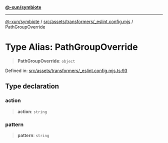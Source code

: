 [**@-xun/symbiote**](../../../../../README.md)

***

[@-xun/symbiote](../../../../../README.md) / [src/assets/transformers/\_eslint.config.mjs](../README.md) / PathGroupOverride

# Type Alias: PathGroupOverride

> **PathGroupOverride**: `object`

Defined in: [src/assets/transformers/\_eslint.config.mjs.ts:93](https://github.com/Xunnamius/symbiote/blob/4058415994948905c0e64092da29324812f36a24/src/assets/transformers/_eslint.config.mjs.ts#L93)

## Type declaration

### action

> **action**: `string`

### pattern

> **pattern**: `string`
